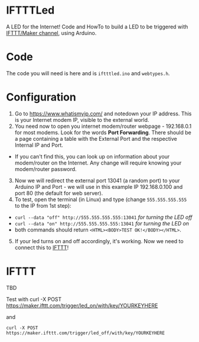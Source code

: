 # IFTTTLed
A LED for the Internet! Code and HowTo to build a LED to be
 triggered with [IFTTT/Maker channel](https://ifttt.com/maker), using Arduino.

# Code
The code you will need is here and is `iftttled.ino` and `webtypes.h`.

# Configuration
1. Go to https://www.whatismyip.com/ and notedown your IP address. This is your Internet modem IP, visible to the external world.
2. You need now to open you internet modem/router webpage -
 192.168.0.1 for most modems. Look for the words **Port
  Forwarding**. There should be a page containing a table with the
   External Port and the respective Internal IP and Port.
 * If you can't find this, you can look up on information about
 your modem/router on the Internet. Any change will require knowing
  your modem/router password.
3. Now we will redirect the external port 13041 (a random port) to
 your Arduino IP and Port - we will use in this example IP
  192.168.0.100 and port 80 (the default for web server).
4. To test, open the terminal (in Linux) and type
 (change `555.555.555.555` to the IP from 1st step):
 * `curl --data "off" http://555.555.555.555:13041` *for turning the LED off*
 * `curl --data "on" http://555.555.555.555:13041` *for turning the LED on*
 * both commands should return `<HTML><BODY>TEST OK!</BODY></HTML>`.
5. If your led turns on and off accordingly, it's working.
Now we need to connect this to [IFTTT](https://ifttt.com/)!

# IFTTT

TBD

Test with
    curl -X POST https://maker.ifttt.com/trigger/led_on/with/key/YOURKEYHERE

and

    curl -X POST https://maker.ifttt.com/trigger/led_off/with/key/YOURKEYHERE
